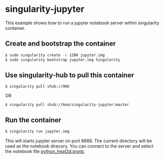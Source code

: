 # singularity-jupyter
This example shows how to run a jupyter notebook server within singularity container.

## Create and bootstrap the container

```bash
$ sudo singularity create -s 1200 jupyter.img
$ sudo singularity bootstrap jupyter.img Singularity 
```

## Use singularity-hub to pull this container

``
$ singularity pull shub://906
``

OR


``
$ singularity pull shub://kma/singularity-jupyter:master
``
## Run the container

```bash
$ singularity run jupyter.img
```

This will starts jupyter server on port 8888. The current directory will be used as the notebook direcory.
You can connect to the server and select the notebook file [python_heat2d.ipynb](python_heat2d.ipynb). 

